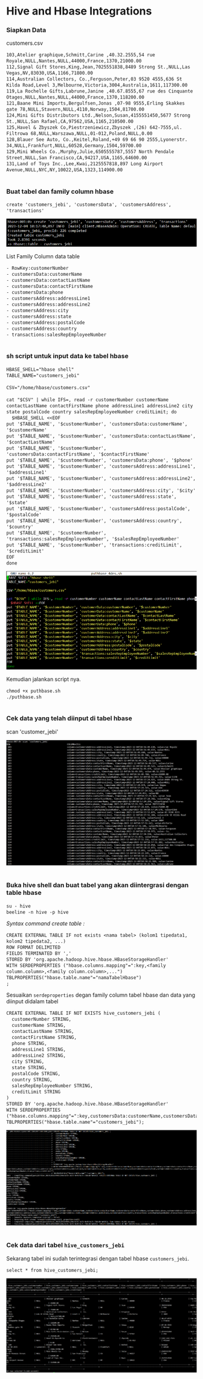 # Hive and Hbase Integrations

### Siapkan Data
customers.csv
```
103,Atelier graphique,Schmitt,Carine ,40.32.2555,54 rue Royale,NULL,Nantes,NULL,44000,France,1370,21000.00
112,Signal Gift Stores,King,Jean,7025551838,8489 Strong St.,NULL,Las Vegas,NV,83030,USA,1166,71800.00
114,Australian Collectors, Co.,Ferguson,Peter,03 9520 4555,636 St Kilda Road,Level 3,Melbourne,Victoria,3004,Australia,1611,117300.00
119,La Rochelle Gifts,Labrune,Janine ,40.67.8555,67 rue des Cinquante Otages,NULL,Nantes,NULL,44000,France,1370,118200.00
121,Baane Mini Imports,Bergulfsen,Jonas ,07-98 9555,Erling Skakkes gate 78,NULL,Stavern,NULL,4110,Norway,1504,81700.00
124,Mini Gifts Distributors Ltd.,Nelson,Susan,4155551450,5677 Strong St.,NULL,San Rafael,CA,97562,USA,1165,210500.00
125,Havel & Zbyszek Co,Piestrzeniewicz,Zbyszek ,(26) 642-7555,ul. Filtrowa 68,NULL,Warszawa,NULL,01-012,Poland,NULL,0.00
128,Blauer See Auto, Co.,Keitel,Roland,+49 69 66 90 2555,Lyonerstr. 34,NULL,Frankfurt,NULL,60528,Germany,1504,59700.00
129,Mini Wheels Co.,Murphy,Julie,6505555787,5557 North Pendale Street,NULL,San Francisco,CA,94217,USA,1165,64600.00
131,Land of Toys Inc.,Lee,Kwai,2125557818,897 Long Airport Avenue,NULL,NYC,NY,10022,USA,1323,114900.00
```

#
### Buat tabel dan family column hbase
```
create 'customers_jebi', 'customersData', 'customersAddress', 'transactions'
```

![Alt text](img/1.png)


List Family Column data table
```
- RowKey:customerNumber
- customersData:customerName
- customersData:contactLastName
- customersData:contactFirstName
- customersData:phone
- customersAddress:addressLine1
- customersAddress:addressLine2
- customersAddress:city
- customersAddress:state
- customersAddress:postalCode
- customersAddress:country
- transactions:salesRepEmployeeNumber
```
#
### sh script untuk input data ke tabel hbase
```
HBASE_SHELL="hbase shell"
TABLE_NAME="customers_jebi"

CSV="/home/hbase/customers.csv"

cat "$CSV" | while IFS=, read -r customerNumber customerName contactLastName contactFirstName phone addressLine1 addressLine2 city state postalCode country salesRepEmployeeNumber creditLimit; do
  $HBASE_SHELL <<EOF
put '$TABLE_NAME', '$customerNumber', 'customersData:customerName', '$customerName'
put '$TABLE_NAME', '$customerNumber', 'customersData:contactLastName', '$contactLastName'
put '$TABLE_NAME', '$customerNumber', 'customersData:contactFirstName', '$contactFirstName'
put '$TABLE_NAME', '$customerNumber', 'customersData:phone', '$phone'
put '$TABLE_NAME', '$customerNumber', 'customersAddress:addressLine1', '$addressLine1'
put '$TABLE_NAME', '$customerNumber', 'customersAddress:addressLine2', '$addressLine2'
put '$TABLE_NAME', '$customerNumber', 'customersAddress:city', '$city'
put '$TABLE_NAME', '$customerNumber', 'customersAddress:state', '$state'
put '$TABLE_NAME', '$customerNumber', 'customersAddress:postalCode', '$postalCode'
put '$TABLE_NAME', '$customerNumber', 'customersAddress:country', '$country'
put '$TABLE_NAME', '$customerNumber', 'transactions:salesRepEmployeeNumber', '$salesRepEmployeeNumber'
put '$TABLE_NAME', '$customerNumber', 'transactions:creditLimit', '$creditLimit'
EOF
done
```
![Alt text](img/3-1.png)

Kemudian jalankan script nya.
```
chmod +x puthbase.sh
./puthbase.sh
```
#
### Cek data yang telah diinput di tabel hbase
scan 'customer_jebi'

![Alt text](img/image-7.png)
#

### Buka hive shell dan buat tabel yang akan diintergrasi dengan table hbase

```
su - hive
beeline -n hive -p hive
```

*Syntax command create table :*
```
CREATE EXTERNAL TABLE IF not exists <nama tabel> (kolom1 tipedata1, kolom2 tipedata2, ...)
ROW FORMAT DELIMITED
FIELDS TERMINATED BY ','
STORED BY 'org.apache.hadoop.hive.hbase.HBaseStorageHandler'
WITH SERDEPROPERTIES ("hbase.columns.mapping"=":key,<family column.column>,<family column.column>,...")
TBLPROPERTIES("hbase.table.name"="namaTabelHbase")
;
```

Sesuaikan `serdeproperties` degan family column tabel hbase dan data yang diinput didalam tabel
```
CREATE EXTERNAL TABLE IF NOT EXISTS hive_customers_jebi (
  customerNumber STRING,
  customerName STRING,
  contactLastName STRING,
  contactFirstName STRING,
  phone STRING,
  addressLine1 STRING,
  addressLine2 STRING,
  city STRING,
  state STRING,
  postalCode STRING,
  country STRING,
  salesRepEmployeeNumber STRING,
  creditLimit STRING
)
STORED BY 'org.apache.hadoop.hive.hbase.HBaseStorageHandler'
WITH SERDEPROPERTIES ("hbase.columns.mapping"=":key,customersData:customerName,customersData:contactLastName,customersData:contactFirstName,customersData:phone,customersAddress:addressLine1,customersAddress:addressLine2,customersAddress:city,customersAddress:state,customersAddress:postalCode,customersAddress:country,transactions:salesRepEmployeeNumber,transactions:creditLimit")
TBLPROPERTIES("hbase.table.name"="customers_jebi");
```

![Alt text](img/image-5.png)
#

#
### Cek data dari tabel `hive_customers_jebi`
Sekarang tabel ini sudah terintegrasi dengan tabel hbase `customers_jebi`.
```
select * from hive_customers_jebi;
```
![Alt text](img/image-6.png)
    
